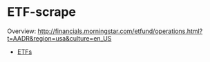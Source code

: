 # ETF-scrape

Overview:
http://financials.morningstar.com/etfund/operations.html?t=AADR&region=usa&culture=en_US

<ul>
  <li><a href="https://www.nasdaq.com/investing/etfs/etf-finder-results.aspx?download=Yes">ETFs</a></li>
</ul>
